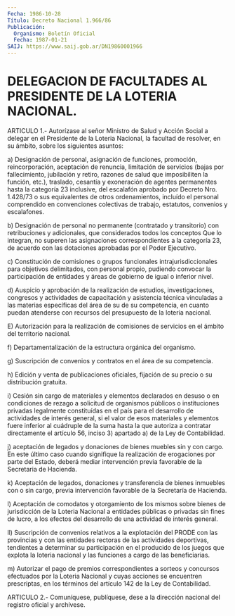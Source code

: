 ```yaml
---
Fecha: 1986-10-28
Título: Decreto Nacional 1.966/86
Publicación:
  Organismo: Boletín Oficial
  Fecha: 1987-01-21
SAIJ: https://www.saij.gob.ar/DN19860001966
---
```

# DELEGACION DE FACULTADES AL PRESIDENTE DE LA LOTERIA NACIONAL.

<a id="1"></a>
ARTICULO 1.- Autorízase al señor Ministro de Salud y Acción Social a delegar en el Presidente de la Loteria Nacional, la facultad de resolver, en su ámbito, sobre los siguientes asuntos:

a) Designación de personal, asignación de funciones, promoción, reincorporación, aceptación de renuncia, limitación de servicios (bajas por fallecimiento, jubilación y retiro, razones de salud que imposibiliten la función, etc.), traslado, cesantía y exoneración de agentes permanentes hasta la categoría 23 inclusive, del escalafón aprobado por Decreto Nro. 1.428/73 o sus equivalentes de otros ordenamientos, incluído el personal comprendido en convenciones colectivas de trabajo, estatutos, convenios y escalafones.

b) Designación de personal no permanente (contratado y transitorio) con retribuciones y adicionales, que considerados todos los conceptos Que lo integran, no superen las asignaciones correspondientes a la categoría 23, de acuerdo con las dotaciones aprobadas por el Poder Ejecutivo.

c) Constitución de comisiones o grupos funcionales intrajurisdiccionales para objetivos delimitados, con personal propio, pudiendo convocar la participación de entidades y áreas de gobierno de igual o inferior nivel.

d) Auspicio y aprobación de la realización de estudios, investigaciones, congresos y actividades de capacitación y asistencia técnica vinculadas a las materias específicas del área de su de su competencia, en cuanto puedan atenderse con recursos del presupuesto de la loteria nacional.

E) Autorización para la realización de comisiones de servicios en el ámbito del territorio nacional.

f) Departamentalización de la estructura orgánica del organismo.

g) Suscripción de convenios y contratos en el área de su competencia.

h) Edición y venta de publicaciones oficiales, fijación de su precio o su distribución gratuita.

i) Cesión sin cargo de materiales y elementos declarados en desuso o en condiciones de rezago a solicitud de organismos públicos o instituciones privadas legalmente constituídas en el país para el desarrollo de actividades de interés general, si el valor de esos materiales y elementos fuere inferior al cuádruple de la suma hasta la que autoriza a contratar directamente el artículo 56, inciso 3) apartado a) de la Ley de Contabilidad.

j) aceptación de legados y donaciones de bienes muebles sin y con cargo. En este último caso cuando signifique la realización de erogaciones por parte del Estado, deberá mediar intervención previa favorable de la Secretaria de Hacienda.

k) Aceptación de legados, donaciones y transferencia de bienes inmuebles con o sin cargo, previa intervención favorable de la Secretaría de Hacienda.

l) Aceptación de comodatos y otorgamiento de los mismos sobre bienes de jurisdicción de la Loteria Nacional a entidades públicas o privadas sin fines de lucro, a los efectos del desarrollo de una actividad de interés general.

ll) Suscripción de convenios relativos a la explotación del PRODE con las provincias y con las entidades rectoras de las actividades deportivas, tendientes a determinar su participación en el producido de los juegos que explota la loteria nacional y las funciones a cargo de las beneficiarias.

m) Autorizar el pago de premios correspondientes a sorteos y concursos efectuados por la Loteria Nacional y cuyas acciones se encuentren prescriptas, en los términos del artículo 142 de la Ley de Contabilidad.

<a id="2"></a>
ARTICULO 2.- Comuníquese, publíquese, dese a la dirección nacional del registro oficial y archívese.